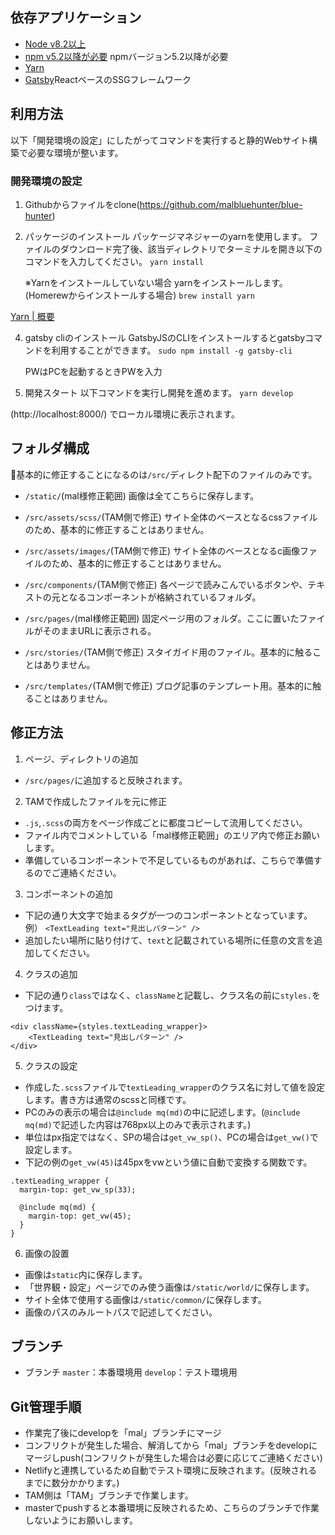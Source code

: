 ## 依存アプリケーション
- [Node v8.2以上](https://nodejs.org/ja/)
- [npm v5.2以降が必要](https://www.npmjs.com/) npmバージョン5.2以降が必要
- [Yarn](https://classic.yarnpkg.com/ja/)
- [Gatsby](https://www.gatsbyjs.com/)ReactベースのSSGフレームワーク

## 利用方法
以下「開発環境の設定」にしたがってコマンドを実行すると静的Webサイト構築で必要な環境が整います。

### 開発環境の設定
1. Githubからファイルをclone(https://github.com/malbluehunter/blue-hunter)

2. パッケージのインストール
パッケージマネジャーのyarnを使用します。
ファイルのダウンロード完了後、該当ディレクトリでターミナルを開き以下のコマンドを入力してください。
`yarn install`

    ※Yarnをインストールしていない場合
    yarnをインストールします。(Homerewからインストールする場合)
    `brew install yarn`

[Yarn | 概要](https://classic.yarnpkg.com/ja/docs/getting-started)

4. gatsby cliのインストール
GatsbyJSのCLIをインストールするとgatsbyコマンドを利用することができます。
`sudo npm install -g gatsby-cli`

    PWはPCを起動するときPWを入力

3. 開発スタート
以下コマンドを実行し開発を進めます。
`yarn develop`

(http://localhost:8000/) でローカル環境に表示されます。

## フォルダ構成
基本的に修正することになるのは`/src/`ディレクト配下のファイルのみです。

- `/static/`(mal様修正範囲)
画像は全てこちらに保存します。

- `/src/assets/scss/`(TAM側で修正)
サイト全体のベースとなるcssファイルのため、基本的に修正することはありません。

- `/src/assets/images/`(TAM側で修正)
サイト全体のベースとなるc画像ファイルのため、基本的に修正することはありません。

- `/src/components/`(TAM側で修正)
各ページで読みこんでいるボタンや、テキストの元となるコンポーネントが格納されているフォルダ。

- `/src/pages/`(mal様修正範囲)
固定ページ用のフォルダ。ここに置いたファイルがそのままURLに表示される。

- `/src/stories/`(TAM側で修正)
スタイガイド用のファイル。基本的に触ることはありません。

- `/src/templates/`(TAM側で修正)
ブログ記事のテンプレート用。基本的に触ることはありません。

## 修正方法
1. ページ、ディレクトリの追加
- `/src/pages/`に追加すると反映されます。

2. TAMで作成したファイルを元に修正
- `.js`,`.scss`の両方をページ作成ごとに都度コピーして流用してください。
- ファイル内でコメントしている「mal様修正範囲」のエリア内で修正お願いします。
- 準備しているコンポーネントで不足しているものがあれば、こちらで準備するのでご連絡ください。

3. コンポーネントの追加
- 下記の通り大文字で始まるタグが一つのコンポーネントとなっています。
  例） `<TextLeading text="見出しパターン" />`
- 追加したい場所に貼り付けて、`text`と記載されている場所に任意の文言を追加してください。

4. クラスの追加
- 下記の通り`class`ではなく、`className`と記載し、クラス名の前に`styles.`をつけます。
```
<div className={styles.textLeading_wrapper}>
    <TextLeading text="見出しパターン" />
</div>
```

5. クラスの設定
- 作成した`.scss`ファイルで`textLeading_wrapper`のクラス名に対して値を設定します。書き方は通常のscssと同様です。
- PCのみの表示の場合は`@include mq(md)`の中に記述します。(`@include mq(md)`で記述した内容は768px以上のみで表示されます。)
- 単位はpx指定ではなく、SPの場合は`get_vw_sp()`、PCの場合は`get_vw()`で設定します。
- 下記の例の`get_vw(45)`は45pxをvwという値に自動で変換する関数です。
```
.textLeading_wrapper {
  margin-top: get_vw_sp(33);

  @include mq(md) {
    margin-top: get_vw(45);
  }
}
```

6. 画像の設置
- 画像は`static`内に保存します。
- 「世界観・設定」ページでのみ使う画像は`/static/world/`に保存します。
- サイト全体で使用する画像は`/static/common/`に保存します。
- 画像のパスのみルートパスで記述してください。

## ブランチ
- ブランチ
`master`：本番環境用
`develop`：テスト環境用
## Git管理手順
- 作業完了後にdevelopを「mal」ブランチにマージ
- コンフリクトが発生した場合、解消してから「mal」ブランチをdevelopにマージしpush(コンフリクトが発生した場合は必要に応じてご連絡ください)
- Netlifyと連携しているため自動でテスト環境に反映されます。(反映されるまでに数分かかります。)
- TAM側は「TAM」ブランチで作業します。
- masterでpushすると本番環境に反映されるため、こちらのブランチで作業しないようにお願いします。